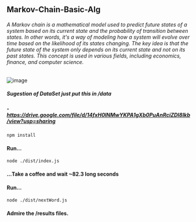 ## Markov-Chain-Basic-Alg

###### A Markov chain is a mathematical model used to predict future states of a system based on its current state and the probability of transition between states. In other words, it's a way of modeling how a system will evolve over time based on the likelihood of its states changing. The key idea is that the future state of the system only depends on its current state and not on its past states. This concept is used in various fields, including economics, finance, and computer science.

![image](https://user-images.githubusercontent.com/46444941/217041770-ce21bddf-942c-440d-b053-a6580efb6629.png)

##### Sugestion of DataSet just put this in /data 

##### - https://drive.google.com/file/d/14fxH0lNMwYKPA1gXb0PuAnRciZDI8Ikb/view?usp=sharing

```bash 
npm install
```
#### Run...
```bash 
node ./dist/index.js
```
#### ...Take a coffee and wait ~82.3 long seconds
#### Run...
```bash 
node ./dist/nextWord.js
```
#### Admire the /results files.
